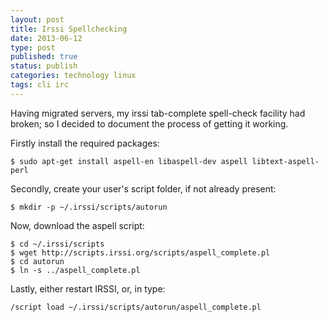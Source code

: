 ```yaml
--- 
layout: post 
title: Irssi Spellchecking
date: 2013-06-12
type: post 
published: true 
status: publish
categories: technology linux
tags: cli irc
---
```


Having migrated servers, my irssi tab-complete spell-check facility had
broken; so I decided to document the process of getting it working.

Firstly install the required packages:

    $ sudo apt-get install aspell-en libaspell-dev aspell libtext-aspell-perl

<!--more-->

Secondly, create your user's script folder, if not already present:

    $ mkdir -p ~/.irssi/scripts/autorun

Now, download the aspell script:

    $ cd ~/.irssi/scripts
    $ wget http://scripts.irssi.org/scripts/aspell_complete.pl
    $ cd autorun
    $ ln -s ../aspell_complete.pl

Lastly, either restart IRSSI, or, in type:

    /script load ~/.irssi/scripts/autorun/aspell_complete.pl
